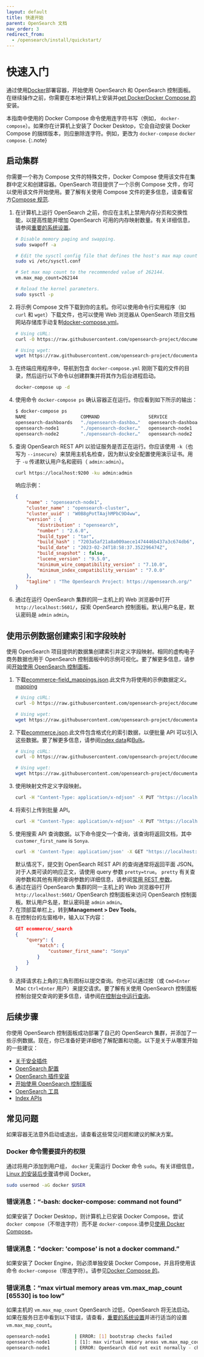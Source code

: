 ```yaml
---
layout: default
title: 快速开始
parent: OpenSearch 文档
nav_order: 3
redirect_from: 
  - /opensearch/install/quickstart/
---
```


# 快速入门

通过使用[Docker](https://www.docker.com/)部署容器，开始使用 OpenSearch 和 OpenSearch 控制面板。在继续操作之前，你需要在本地计算机上安装并[get Docker](https://docs.docker.com/get-docker/)[Docker Compose 的](https://github.com/docker/compose)安装。

本指南中使用的 Docker Compose 命令使用连字符书写（例如， `docker-compose`）。如果你在计算机上安装了 Docker Desktop，它会自动安装 Docker Compose 的捆绑版本，则应删除连字符。例如，更改为 `docker-compose` `docker compose`.
{:.note}

## 启动集群

你需要一个称为 Compose 文件的特殊文件，Docker Compose 使用该文件在集群中定义和创建容器。OpenSearch 项目提供了一个示例 Compose 文件，你可以使用该文件开始使用。要了解有关使用 Compose 文件的更多信息，请查看官方[Compose 规范](https://docs.docker.com/compose/compose-file/).

1. 在计算机上运行 OpenSearch 之前，你应在主机上禁用内存分页和交换性能，以提高性能并增加 OpenSearch 可用的内存映射数量。有关详细信息，请参阅[重要的系统设置]({{site.url}}{{site.baseurl}}/opensearch/install/important-settings/)。
    ```bash
    # Disable memory paging and swapping.
    sudo swapoff -a
    
    # Edit the sysctl config file that defines the host's max map count.
    sudo vi /etc/sysctl.conf
    
    # Set max map count to the recommended value of 262144.
    vm.max_map_count=262144
    
    # Reload the kernel parameters.
    sudo sysctl -p
    ```
1. 将示例 Compose 文件下载到你的主机。你可以使用命令行实用程序（如 `curl` 和 `wget`）下载文件，也可以使用 Web 浏览器从 OpenSearch 项目文档网站存储库手动复制[docker-compose.yml](https://github.com/opensearch-project/documentation-website/blob/{{site.opensearch_major_minor_version}}/assets/examples/docker-compose.yml)。
    ```bash
    # Using cURL:
    curl -O https://raw.githubusercontent.com/opensearch-project/documentation-website/{{site.opensearch_major_minor_version}}/assets/examples/docker-compose.yml
    
    # Using wget:
    wget https://raw.githubusercontent.com/opensearch-project/documentation-website/{{site.opensearch_major_minor_version}}/assets/examples/docker-compose.yml
    ```
1. 在终端应用程序中，导航到包含 `docker-compose.yml` 刚刚下载的文件的目录，然后运行以下命令以创建群集并将其作为后台进程启动。
    ```bash
    docker-compose up -d
    ```
1. 使用命令 `docker-compose ps` 确认容器正在运行。你应看到如下所示的输出：
    ```bash
    $ docker-compose ps
    NAME                    COMMAND                  SERVICE                 STATUS              PORTS
    opensearch-dashboards   "./opensearch-dashbo…"   opensearch-dashboards   running             0.0.0.0:5601->5601/tcp
    opensearch-node1        "./opensearch-docker…"   opensearch-node1        running             0.0.0.0:9200->9200/tcp, 9300/tcp, 0.0.0.0:9600->9600/tcp, 9650/tcp
    opensearch-node2        "./opensearch-docker…"   opensearch-node2        running             9200/tcp, 9300/tcp, 9600/tcp, 9650/tcp
    ```
1. 查询 OpenSearch REST API 以验证服务是否正在运行。你应该使用 `-k`（也写为 `--insecure`）来禁用主机名检查，因为默认安全配置使用演示证书。用于 `-u` 传递默认用户名和密码（ `admin:admin`）。
    ```bash
    curl https://localhost:9200 -ku admin:admin
    ```
    响应示例：
    ```json
    {
        "name" : "opensearch-node1",
        "cluster_name" : "opensearch-cluster",
        "cluster_uuid" : "W0B8gPotTAajhMPbC9D4ww",
        "version" : {
            "distribution" : "opensearch",
            "number" : "2.6.0",
            "build_type" : "tar",
            "build_hash" : "7203a5af21a8a009aece1474446b437a3c674db6",
            "build_date" : "2023-02-24T18:58:37.352296474Z",
            "build_snapshot" : false,
            "lucene_version" : "9.5.0",
            "minimum_wire_compatibility_version" : "7.10.0",
            "minimum_index_compatibility_version" : "7.0.0"
        },
        "tagline" : "The OpenSearch Project: https://opensearch.org/"
    }
    ```
1. 通过在运行 OpenSearch 集群的同一主机上的 Web 浏览器中打开 `http://localhost:5601/`，探索 OpenSearch 控制面板。默认用户名是，默认密码是 `admin` `admin`。

## 使用示例数据创建索引和字段映射

使用 OpenSearch 项目提供的数据集创建索引并定义字段映射。相同的虚构电子商务数据也用于 OpenSearch 控制面板中的示例可视化。要了解更多信息，请参阅[开始使用 OpenSearch 控制面板]({{site.url}}{{site.baseurl}}/dashboards/index/)。

1. 下载[ecommerce-field_mappings.json](https://github.com/opensearch-project/documentation-website/blob/{{site.opensearch_major_minor_version}}/assets/examples/ecommerce-field_mappings.json).此文件为将使用的示例数据定义。[mapping]({{site.url}}{{site.baseurl}}/opensearch/mappings/)
    ```bash
    # Using cURL:
    curl -O https://raw.githubusercontent.com/opensearch-project/documentation-website/{{site.opensearch_major_minor_version}}/assets/examples/ecommerce-field_mappings.json
    
    # Using wget:
    wget https://raw.githubusercontent.com/opensearch-project/documentation-website/{{site.opensearch_major_minor_version}}/assets/examples/ecommerce-field_mappings.json
    ```
1. 下载[ecommerce.json](https://github.com/opensearch-project/documentation-website/blob/{{site.opensearch_major_minor_version}}/assets/examples/ecommerce.json).此文件包含格式化的索引数据，以便批量 API 可以引入这些数据。要了解更多信息，请参阅[index data]({{site.url}}{{site.baseurl}}/opensearch/index-data/)和[Bulk]({{site.url}}{{site.baseurl}}/api-reference/document-apis/bulk/)。
    ```bash
    # Using cURL:
    curl -O https://raw.githubusercontent.com/opensearch-project/documentation-website/{{site.opensearch_major_minor_version}}/assets/examples/ecommerce.json
    
    # Using wget:
    wget https://raw.githubusercontent.com/opensearch-project/documentation-website/{{site.opensearch_major_minor_version}}/assets/examples/ecommerce.json
    ```
1. 使用映射文件定义字段映射。
    ```bash
    curl -H "Content-Type: application/x-ndjson" -X PUT "https://localhost:9200/ecommerce" -ku admin:admin --data-binary "@ecommerce-field_mappings.json"
    ```
1. 将索引上传到批量 API。
    ```bash
    curl -H "Content-Type: application/x-ndjson" -X PUT "https://localhost:9200/ecommerce/_bulk" -ku admin:admin --data-binary "@ecommerce.json"
    ```
1. 使用搜索 API 查询数据。以下命令提交一个查询，该查询将返回文档，其中 `customer_first_name` is `Sonya`.
    ```bash
    curl -H 'Content-Type: application/json' -X GET "https://localhost:9200/ecommerce/_search?pretty=true" -ku admin:admin -d' {"query":{"match":{"customer_first_name":"Sonya"}}}'
    ```
    默认情况下，提交到 OpenSearch REST API 的查询通常将返回平面 JSON。对于人类可读的响应正文，请使用 query 参数 `pretty=true`。 `pretty` 有关查询参数和其他有用的查询参数的详细信息，请参阅[常用 REST 参数]({{site.url}}{{site.baseurl}}/opensearch/common-parameters/)。
1. 通过在运行 OpenSearch 集群的同一主机上的 Web 浏览器中打开 `http://localhost:5601/` OpenSearch 控制面板来访问 OpenSearch 控制面板。默认用户名是，默认密码是 `admin` `admin`。
1. 在顶部菜单栏上，转到**Management > Dev Tools**。
1. 在控制台的左窗格中，输入以下内容：
    ```json
    GET ecommerce/_search
    {
        "query": {
            "match": {
                "customer_first_name": "Sonya"
            }
        }
    }
    ```
1. 选择请求右上角的三角形图标以提交查询。你也可以通过按（或 `Cmd+Enter` Mac `Ctrl+Enter` 用户）来提交请求。要了解有关使用 OpenSearch 控制面板控制台提交查询的更多信息，请参阅[在控制台中运行查询]({{site.url}}{{site.baseurl}}/dashboards/run-queries/)。

## 后续步骤

你使用 OpenSearch 控制面板成功部署了自己的 OpenSearch 集群，并添加了一些示例数据。现在，你已准备好更详细地了解配置和功能。以下是关于从哪里开始的一些建议：
- [关于安全插件]({{site.url}}{{site.baseurl}}/security/index/)
- [OpenSearch 配置]({{site.url}}{{site.baseurl}}/install-and-configure/configuring-opensearch/)
- [OpenSearch 插件安装]({{site.url}}{{site.baseurl}}/opensearch/install/plugins/)
- [开始使用 OpenSearch 控制面板]({{site.url}}{{site.baseurl}}/dashboards/index/)
- [OpenSearch 工具]({{site.url}}{{site.baseurl}}/tools/index/)
- [Index APIs]({{site.url}}{{site.baseurl}}/api-reference/index-apis/index/)

## 常见问题

如果容器无法意外启动或退出，请查看这些常见问题和建议的解决方案。

### Docker 命令需要提升的权限

通过将用户添加到用户组， `docker` 无需运行 Docker 命令 `sudo`。有关详细信息，[Linux 的安装后步骤](https://docs.docker.com/engine/install/linux-postinstall/)请参阅 Docker。
```bash
sudo usermod -aG docker $USER
```

### 错误消息：“-bash: docker-compose: command not found”

如果安装了 Docker Desktop，则计算机上已安装 Docker Compose。尝试 `docker compose`（不带连字符）而不是 `docker-compose`.请参见[使用 Docker Compose](https://docs.docker.com/get-started/08_using_compose/)。

### 错误消息：“docker: 'compose' is not a docker command.”

如果安装了 Docker Engine，则必须单独安装 Docker Compose，并且将使用该命令 `docker-compose`（带连字符）。请参见[Docker Compose 的](https://github.com/docker/compose)。

### 错误消息：“max virtual memory areas vm.max_map_count [65530] is too low”

如果主机的 `vm.max_map_count` OpenSearch 过低，OpenSearch 将无法启动。如果在服务日志中看到以下错误，请查看，[重要的系统设置]({{site.url}}{{site.baseurl}}/opensearch/install/important-settings/)并进行适当的设置 `vm.max_map_count`。
```bash
opensearch-node1         | ERROR: [1] bootstrap checks failed
opensearch-node1         | [1]: max virtual memory areas vm.max_map_count [65530] is too low, increase to at least [262144]
opensearch-node1         | ERROR: OpenSearch did not exit normally - check the logs at /usr/share/opensearch/logs/opensearch-cluster.log
```